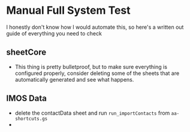 # Manual Full System Test

I honestly don't know how I would automate this, so here's a written out guide of everything you need to check

## sheetCore

- This thing is pretty bulletproof, but to make sure everything is configured properly, consider deleting some of the sheets that are automatically generated and see what happens.


## IMOS Data

- delete the contactData sheet and run ``run_importContacts`` from ``aa-shortcuts.gs``
- 